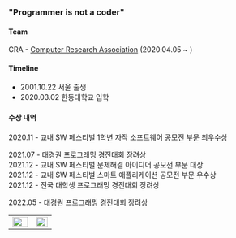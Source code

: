 ### "Programmer is not a coder"

<!-- ### Todo - 1 day 1 Commit, 1 Algorithm, Read 3 Bible chapters. -->

#### Team
CRA - [Computer Research Association](https://cra16.github.io/) (2020.04.05 ~ )

<!-- #### Projects
- [한슐랭 가이드](https://github.com/marunemo/Hanchelin_Guide) (2021.07.03 ~ )

[![Readme Card](https://github-readme-stats.vercel.app/api/pin/?username=marunemo&repo=Hanchelin_Guide&theme=react)](https://github.com/marunemo/Hanchelin_Guide)
-->

#### Timeline
- 2001.10.22 서울 출생
- 2020.03.02 한동대학교 입학

#### 수상 내역
2020.11 - 교내 SW 페스티벌 1학년 자작 소프트웨어 공모전 부문 최우수상

<!-- 2021.08 - SW 중심대 연합, 모형차 자율주행 경진대회 주행결과 부문 동상\ -->
<!-- 2021.09 - 교내 SW 교육동영상 공모전 우수상\ -->
2021.07 - 대경권 프로그래밍 경진대회 장려상\
2021.12 - 교내 SW 페스티벌 문제해결 아이디어 공모전 부문 대상\
2021.12 - 교내 SW 페스티벌 스마트 애플리케이션 공모전 부문 우수상\
2021.12 - 전국 대학생 프로그래밍 경진대회 장려상

2022.05 - 대경권 프로그래밍 경진대회 장려상

<table><tr><td valign="top" width="54%">
<img src="https://github-readme-stats.vercel.app/api?username=shine-jung&show_icons=true&theme=react&count_private=true&hide_border=true" align="left" style="width: 100%" />
</td><td valign="top" width="46%">
<img src="https://github-readme-stats.vercel.app/api/top-langs/?username=shine-jung&hide_border=true&layout=compact&theme=react" align="left" style="width: 100%" />
</td></tr></table>

<!-- #### Online Judge -->
<!-- - [Baekjoon](https://www.acmicpc.net/user/joydonald1) -->

<!-- [![Solved.ac 프로필](http://mazassumnida.wtf/api/generate_badge?boj=joydonald1)](https://solved.ac/joydonald1) -->
